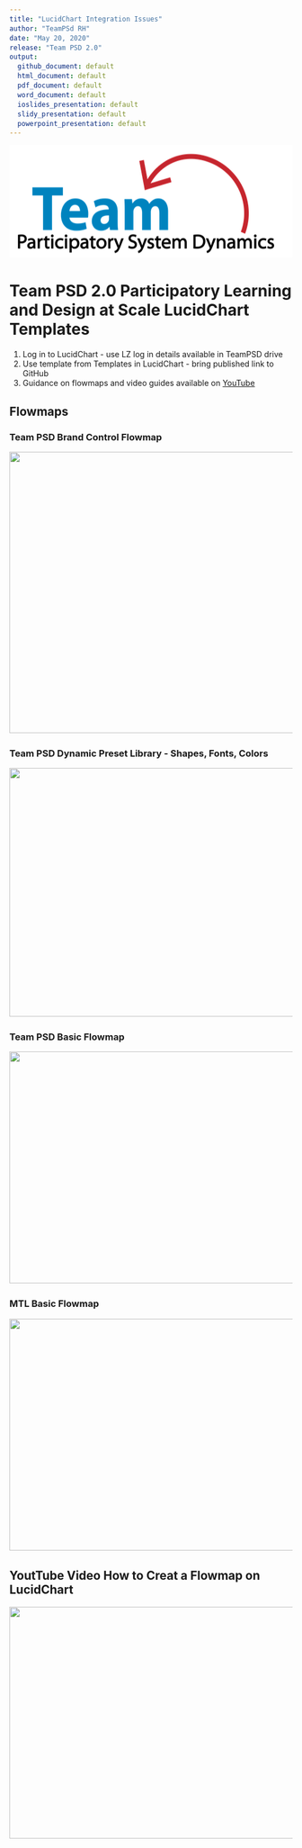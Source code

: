 ```yaml
---
title: "LucidChart Integration Issues"
author: "TeamPSd RH"
date: "May 20, 2020"
release: "Team PSD 2.0"
output: 
  github_document: default
  html_document: default
  pdf_document: default
  word_document: default
  ioslides_presentation: default
  slidy_presentation: default
  powerpoint_presentation: default
---
```


<img src = "https://github.com/lzim/teampsd/blob/teampsd_style/teampsd_logo/team_psd_logo_sm.png"
     height = "200" width = "600">  
     
# Team PSD 2.0 Participatory Learning and Design at Scale LucidChart Templates
1. Log in to LucidChart - use LZ log in details available in TeamPSD drive
2. Use template from Templates in LucidChart - bring published link to GitHub
3. Guidance on flowmaps and video guides available on [YouTube](https://www.youtube.com/user/LZPhD/videos)

## Flowmaps
### Team PSD Brand Control Flowmap
<img src = "https://github.com/ritahitching/teampsd_hitching_sandbox/blob/master/resources/design/lucidchart/images/team_psd_version_control_flowmap.png"
     height = "500" width = "1000">  
     
### Team PSD Dynamic Preset Library - Shapes, Fonts, Colors 
<img src = "https://github.com/ritahitching/teampsd_hitching_sandbox/blob/master/resources/design/lucidchart/images/preset_team_psd_shapes_fonts_colors_library.png"
     height = "442" width = "560">  
     
### Team PSD Basic Flowmap
<img src = "https://github.com/ritahitching/teampsd_hitching_sandbox/blob/master/resources/design/lucidchart/images/team_psd_basic_flowmap.png"
     height = "412" width = "584">  
     
### MTL Basic Flowmap
<img src = "https://github.com/ritahitching/teampsd_hitching_sandbox/blob/master/resources/design/lucidchart/images/mtl_basic_flowmap.png"
     height = "412" width = "584">  
     
## YoutTube Video How to Creat a Flowmap on LucidChart
[<img src = "https://github.com/ritahitching/teampsd_hitching_sandbox/blob/master/resources/design/lucidchart/images/youtube_create_flow_map.png" height = "412" width = "584">](https://youtu.be/4Ihee2A7seE)
